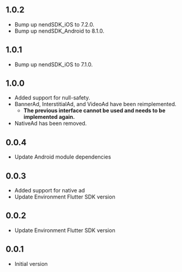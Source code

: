 ## 1.0.2
- Bump up nendSDK_iOS to 7.2.0.
- Bump up nendSDK_Android to 8.1.0.

## 1.0.1
- Bump up nendSDK_iOS to 7.1.0.

## 1.0.0
- Added support for null-safety.
- BannerAd, InterstitialAd, and VideoAd have been reimplemented.
  - **The previous interface cannot be used and needs to be implemented again.**
- NativeAd has been removed.

## 0.0.4

- Update Android module dependencies

## 0.0.3

- Added support for native ad
- Update Environment Flutter SDK version

## 0.0.2

- Update Environment Flutter SDK version

## 0.0.1

- Initial version
